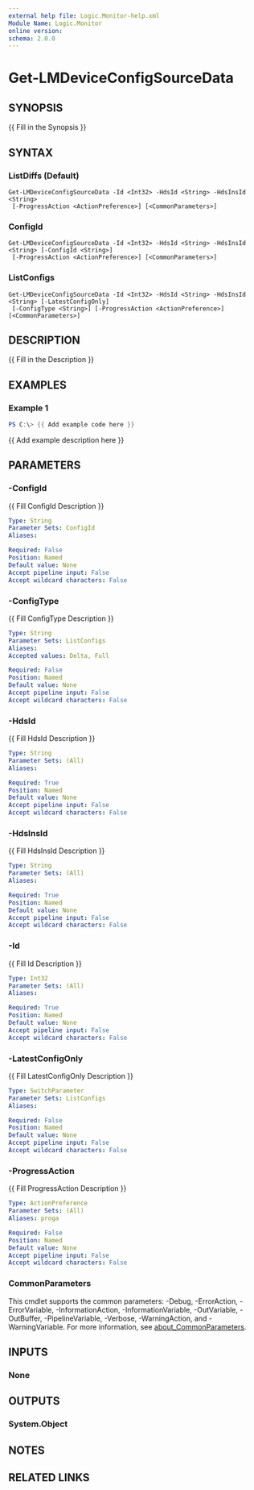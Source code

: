 ```yaml
---
external help file: Logic.Monitor-help.xml
Module Name: Logic.Monitor
online version:
schema: 2.0.0
---
```


# Get-LMDeviceConfigSourceData

## SYNOPSIS
{{ Fill in the Synopsis }}

## SYNTAX

### ListDiffs (Default)
```
Get-LMDeviceConfigSourceData -Id <Int32> -HdsId <String> -HdsInsId <String>
 [-ProgressAction <ActionPreference>] [<CommonParameters>]
```

### ConfigId
```
Get-LMDeviceConfigSourceData -Id <Int32> -HdsId <String> -HdsInsId <String> [-ConfigId <String>]
 [-ProgressAction <ActionPreference>] [<CommonParameters>]
```

### ListConfigs
```
Get-LMDeviceConfigSourceData -Id <Int32> -HdsId <String> -HdsInsId <String> [-LatestConfigOnly]
 [-ConfigType <String>] [-ProgressAction <ActionPreference>] [<CommonParameters>]
```

## DESCRIPTION
{{ Fill in the Description }}

## EXAMPLES

### Example 1
```powershell
PS C:\> {{ Add example code here }}
```

{{ Add example description here }}

## PARAMETERS

### -ConfigId
{{ Fill ConfigId Description }}

```yaml
Type: String
Parameter Sets: ConfigId
Aliases:

Required: False
Position: Named
Default value: None
Accept pipeline input: False
Accept wildcard characters: False
```

### -ConfigType
{{ Fill ConfigType Description }}

```yaml
Type: String
Parameter Sets: ListConfigs
Aliases:
Accepted values: Delta, Full

Required: False
Position: Named
Default value: None
Accept pipeline input: False
Accept wildcard characters: False
```

### -HdsId
{{ Fill HdsId Description }}

```yaml
Type: String
Parameter Sets: (All)
Aliases:

Required: True
Position: Named
Default value: None
Accept pipeline input: False
Accept wildcard characters: False
```

### -HdsInsId
{{ Fill HdsInsId Description }}

```yaml
Type: String
Parameter Sets: (All)
Aliases:

Required: True
Position: Named
Default value: None
Accept pipeline input: False
Accept wildcard characters: False
```

### -Id
{{ Fill Id Description }}

```yaml
Type: Int32
Parameter Sets: (All)
Aliases:

Required: True
Position: Named
Default value: None
Accept pipeline input: False
Accept wildcard characters: False
```

### -LatestConfigOnly
{{ Fill LatestConfigOnly Description }}

```yaml
Type: SwitchParameter
Parameter Sets: ListConfigs
Aliases:

Required: False
Position: Named
Default value: None
Accept pipeline input: False
Accept wildcard characters: False
```

### -ProgressAction
{{ Fill ProgressAction Description }}

```yaml
Type: ActionPreference
Parameter Sets: (All)
Aliases: proga

Required: False
Position: Named
Default value: None
Accept pipeline input: False
Accept wildcard characters: False
```

### CommonParameters
This cmdlet supports the common parameters: -Debug, -ErrorAction, -ErrorVariable, -InformationAction, -InformationVariable, -OutVariable, -OutBuffer, -PipelineVariable, -Verbose, -WarningAction, and -WarningVariable. For more information, see [about_CommonParameters](http://go.microsoft.com/fwlink/?LinkID=113216).

## INPUTS

### None
## OUTPUTS

### System.Object
## NOTES

## RELATED LINKS
